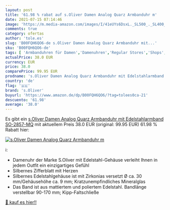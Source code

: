 ```yaml
---
layout: post
title: '61.98 % rabat auf s.Oliver Damen Analog Quarz Armbanduhr m'
date: 2021-07-15 07:14:46
image: 'https://m.media-amazon.com/images/I/41eUYs6DsxL._SL500_._SL400_.jpg'
comments: true
category: ofertas
author: 'tole.es'
slug: 'B00FQH6QO6-de s.Oliver Damen Analog Quarz Armbanduhr mit...'
sku: 'B00FQH6QO6-de'
tags: [ 'Armbanduhren für Damen','Damenuhren','Regular Stores','Shops','Uhren','s.oliver', ]
actualPrice: 38.0 EUR
currency: EUR
price: 38.0
comparePrice: 99.95 EUR
prodname: 's.Oliver Damen Analog Quarz Armbanduhr mit Edelstahlarmband SO-2857-MQ'
country: 'de'
flag: '🇩🇪'
brand: 's.Oliver'
buyurl: 'https://www.amazon.de/dp/B00FQH6QO6/?tag=tolees0ca-21'
descuento: '61.98'
average: '38.0'
---
```


Es gibt ein [s.Oliver Damen Analog Quarz Armbanduhr mit Edelstahlarmband SO-2857-MQ](https://www.amazon.de/dp/B00FQH6QO6/?tag=tolees0ca-21) mit aktuellem Preis 38.0 EUR (original: 99.95 EUR) 61.98 % Rabatt hier:

[![s.Oliver Damen Analog Quarz Armbanduhr m](https://m.media-amazon.com/images/I/41eUYs6DsxL._SL500_._SL400_.jpg)](https://www.amazon.de/dp/B00FQH6QO6/?tag=tolees0ca-21)

ℹ️:

- Damenuhr der Marke S.Oliver mit Edelstahl-Gehäuse verleiht Ihnen in jedem Outfit ein einzigartiges Gefühl
- Silbernes Zifferblatt mit Herzen
- Silbernes Edelstahlgehäuse ist mit Zirkonias versetzt Ø ca. 30 mm/Gehäusehöhe ca. 9 mm; Kratzunempfindliches Mineralglas
- Das Band ist aus mattiertem und poliertem Edelstahl. Bandlänge verstellbar 90-170 mm; Kipp-Faltschließe

[🛒 kauf es hier!!](https://www.amazon.de/dp/B00FQH6QO6/?tag=tolees0ca-21)
